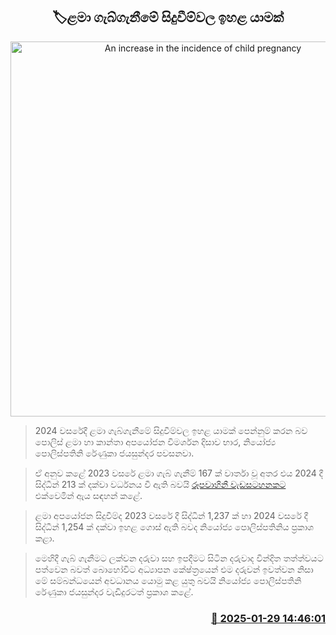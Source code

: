 <p align='center'><b><h2 align='center' title='An increase in the incidence of child pregnancy'>🏷ළමා ගැබ්ගැනීමේ සිදුවීම්වල ඉහළ යාමක්</h2></b></p>
<p align='center'><img src='https://helakuru.sgp1.cdn.digitaloceanspaces.com/esana/images/lib/renuka-police-new.jpg' width='600' alt='An increase in the incidence of child pregnancy'></p>

> 2024 වසරේදී ළමා ගැබ්ගැනීමේ සිදුවීම්වල ඉහළ යාමක් පෙන්නුම් කරන බව පොලිස් ළමා හා කාන්තා අපයෝජන විමර්ශන දිසාව භාර, නියෝජ්‍ය පොලිස්පතිනි රේණුකා ජයසුන්දර පවසනවා.

> ඒ අනුව කළේ 2023 වස​රේ ළමා ගැබ් ගැනීම් 167 ක් වාර්තා වූ අතර එය 2024 දී සිද්ධීන් 213 ක් දක්වා වර්ධනය වී ඇති බවයි <a href='https://youtu.be/i7mso9ZYy5Q'>රූපවාහිනී වැඩසටහනකට</a> එක්වෙමින් ඇය සඳහන් කළේ.

> ළමා අපයෝජන සිදුවීම්ද 2023 වස​රේ දී සිද්ධීන් 1,237 ක් හා 2024 වසරේ දී සිද්ධීන් 1,254 ක් දක්වා ඉහළ ගොස් ඇති බවද නියෝජ්‍ය පොලිස්පතිනිය ප්‍රකාශ කළා.

> මෙහිදී ගැබ් ගැනීමට ලක්වන දරුවා සහ ඉපදීමට සිටින දරුවාද වින්දිත තත්ත්වයට පත්වෙන බවත් බොහෝවිට අධ්‍යාපන කේෂ්ත්‍රයෙන් එම දරුවන් ඉවත්වන නිසා මේ සම්බන්ධයෙන් අවධානය යොමු කළ යුතු බවයි නියෝජ්‍ය පොලිස්පතිනි රේණුකා ජයසුන්දර වැඩිදුරටත් ප්‍රකාශ කළේ.



<h3 align='right'><a href='https://www.helakuru.lk/esana/p/106995/'>📅 2025-01-29 14:46:01</a></h3>
